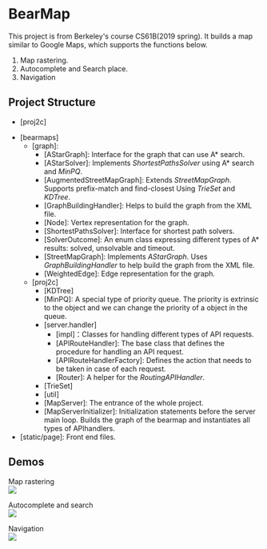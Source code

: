 # BearMap

  This project is from Berkeley's course CS61B(2019 spring). It builds a map similar to Google Maps, which supports the functions below.
<ol>
<li>Map rastering.</li>
<li>Autocomplete and Search place.</li>
<li>Navigation</li>
</ol>

## Project Structure
  
  - [proj2c]
  * [bearmaps]
    + [graph]: 
      - [AStarGraph]: Interface for the graph that can use A* search.
      - [AStarSolver]: Implements *ShortestPathsSolver* using A* search and *MinPQ*.
      - [AugmentedStreetMapGraph]: Extends *StreetMapGraph*. Supports prefix-match and find-closest Using *TrieSet* and *KDTree*.
      - [GraphBuildingHandler]: Helps to build the graph from the XML file.
      - [Node]: Vertex representation for the graph.
      - [ShortestPathsSolver]: Interface for shortest path solvers.
      - [SolverOutcome]: An enum class expressing different types of A* results: solved, unsolvable and timeout.
      - [StreetMapGraph]: Implements *AStarGraph*. Uses *GraphBuildingHandler* to help build the graph from the XML file. 
      - [WeightedEdge]: Edge representation for the graph.
    + [proj2c]
      - [KDTree]
      - [MinPQ]: A special type of priority queue. The priority is extrinsic to the object and we can change the priority of a object in the queue.
      - [server.handler]
        * [impl]：Classes for handling different types of API requests.
        * [APIRouteHandler]: The base class that defines the procedure for handling an API request.
        * [APIRouteHandlerFactory]: Defines the action that needs to be taken in case of each request.
        * [Router]: A helper for the *RoutingAPIHandler*.
      - [TrieSet]
      - [util]
      - [MapServer]: The entrance of the whole project.
      - [MapServerInitializer]: Initialization statements before the server main loop. Builds the graph of the bearmap and instantiates all types of APIhandlers.
  * [static/page]: Front end files.

## Demos 

Map rastering<br>
<img src="https://media.giphy.com/media/gdNtnEYJpli6GJ3kXM/giphy.gif" >

Autocomplete and search<br>
<img src="https://media.giphy.com/media/mF49G0H2YzxoDUl4n6/giphy.gif" >

Navigation<br>
<img src="https://media.giphy.com/media/J5YeArVoe51PTftMtE/giphy.gif" >
